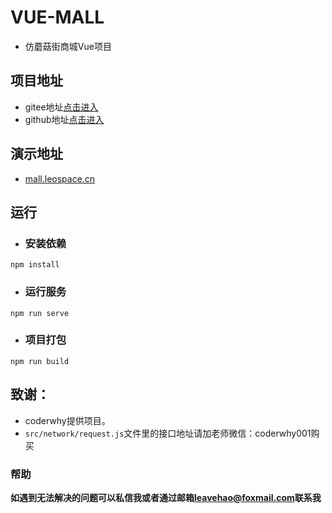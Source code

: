 # VUE-MALL

* 仿蘑菇街商城Vue项目

## 项目地址
* gitee地址[点击进入](https://gitee.com/leaveHao/VUE-MALL.git)
* github地址[点击进入](https://github.com/leaveHao/VUE-MALL.git)

## 演示地址
* <a href="http://mall.leospace.cn" target="_blank">mall.leospace.cn</a>

## 运行

* ### 安装依赖
```
npm install
```

* ### 运行服务
```
npm run serve
```

* ### 项目打包
```
npm run build
```

## 致谢：
* coderwhy提供项目。
* `src/network/request.js`文件里的接口地址请加老师微信：coderwhy001购买

### 帮助
**如遇到无法解决的问题可以私信我或者通过邮箱[leavehao@foxmail.com](http://mail.qq.com/cgi-bin/qm_share?t=qm_mailme&email=BGhhZXJhbGVrRGJrfGllbWgqZ2tp)联系我**
